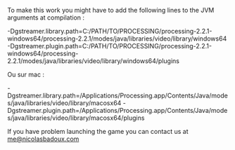 To make this work you might have to add the following lines to the JVM arguments at compilation :

-Dgstreamer.library.path=C:/PATH/TO/PROCESSING/processing-2.2.1-windows64/processing-2.2.1/modes/java/libraries/video/library/windows64
-Dgstreamer.plugin.path=C:/PATH/TO/PROCESSING/processing-2.2.1-windows64/processing-2.2.1/modes/java/libraries/video/library/windows64/plugins


Ou sur mac : 

-Dgstreamer.library.path=/Applications/Processing.app/Contents/Java/modes/java/libraries/video/library/macosx64
-Dgstreamer.plugin.path=/Applications/Processing.app/Contents/Java/modes/java/libraries/video/library/macosx64/plugins

If you have problem launching the game you can contact us at me@nicolasbadoux.com
